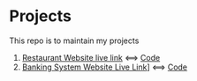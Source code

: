 # Projects
This repo is to maintain my projects
1. [Restaurant Website live link](https://rani-dha.github.io/Projects/Restaurant%20Website/) <==> [Code](https://github.com/Rani-dha/Projects/tree/master/Restaurant%20Website)
2. [Banking System Website Live Link](https://intern-sparkbank.herokuapp.com/)] <==> [Code](https://github.com/Rani-dha/Projects/tree/master/Basic%20banking%20system)
